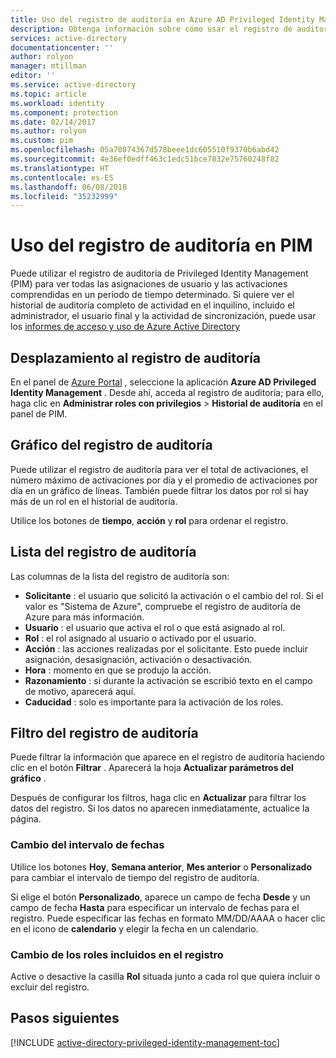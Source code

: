 ```yaml
---
title: Uso del registro de auditoría en Azure AD Privileged Identity Management | Microsoft Docs
description: Obtenga información sobre cómo usar el registro de auditoría en la extensión de Privileged Identity Management de Azure.
services: active-directory
documentationcenter: ''
author: rolyon
manager: mtillman
editor: ''
ms.service: active-directory
ms.topic: article
ms.workload: identity
ms.component: protection
ms.date: 02/14/2017
ms.author: rolyon
ms.custom: pim
ms.openlocfilehash: 05a70874367d578beee1dc605510f9370b6abd42
ms.sourcegitcommit: 4e36ef0edff463c1edc51bce7832e75760248f82
ms.translationtype: HT
ms.contentlocale: es-ES
ms.lasthandoff: 06/08/2018
ms.locfileid: "35232999"
---
```

# <a name="using-the-audit-log-in-pim"></a>Uso del registro de auditoría en PIM
Puede utilizar el registro de auditoría de Privileged Identity Management (PIM) para ver todas las asignaciones de usuario y las activaciones comprendidas en un período de tiempo determinado. Si quiere ver el historial de auditoría completo de actividad en el inquilino, incluido el administrador, el usuario final y la actividad de sincronización, puede usar los [informes de acceso y uso de Azure Active Directory](active-directory-view-access-usage-reports.md)

## <a name="navigate-to-the-audit-log"></a>Desplazamiento al registro de auditoría
En el panel de [Azure Portal](https://portal.azure.com) , seleccione la aplicación **Azure AD Privileged Identity Management** . Desde ahí, acceda al registro de auditoría; para ello, haga clic en **Administrar roles con privilegios** > **Historial de auditoría** en el panel de PIM.

## <a name="the-audit-log-graph"></a>Gráfico del registro de auditoría
Puede utilizar el registro de auditoría para ver el total de activaciones, el número máximo de activaciones por día y el promedio de activaciones por día en un gráfico de líneas.  También puede filtrar los datos por rol si hay más de un rol en el historial de auditoría.

Utilice los botones de **tiempo**, **acción** y **rol** para ordenar el registro.

## <a name="the-audit-log-list"></a>Lista del registro de auditoría
Las columnas de la lista del registro de auditoría son:

* **Solicitante** : el usuario que solicitó la activación o el cambio del rol.  Si el valor es "Sistema de Azure", compruebe el registro de auditoría de Azure para más información.
* **Usuario** : el usuario que activa el rol o que está asignado al rol.
* **Rol** : el rol asignado al usuario o activado por el usuario.
* **Acción** : las acciones realizadas por el solicitante. Esto puede incluir asignación, desasignación, activación o desactivación.
* **Hora** : momento en que se produjo la acción.
* **Razonamiento** : si durante la activación se escribió texto en el campo de motivo, aparecerá aquí.
* **Caducidad** : solo es importante para la activación de los roles.

## <a name="filter-the-audit-log"></a>Filtro del registro de auditoría
Puede filtrar la información que aparece en el registro de auditoría haciendo clic en el botón **Filtrar** .  Aparecerá la hoja **Actualizar parámetros del gráfico** .

Después de configurar los filtros, haga clic en **Actualizar** para filtrar los datos del registro.  Si los datos no aparecen inmediatamente, actualice la página.

### <a name="change-the-date-range"></a>Cambio del intervalo de fechas
Utilice los botones **Hoy**, **Semana anterior**, **Mes anterior** o **Personalizado** para cambiar el intervalo de tiempo del registro de auditoría.

Si elige el botón **Personalizado**, aparece un campo de fecha **Desde** y un campo de fecha **Hasta** para especificar un intervalo de fechas para el registro.  Puede especificar las fechas en formato MM/DD/AAAA o hacer clic en el icono de **calendario** y elegir la fecha en un calendario.

### <a name="change-the-roles-included-in-the-log"></a>Cambio de los roles incluidos en el registro
Active o desactive la casilla **Rol** situada junto a cada rol que quiera incluir o excluir del registro.

<!--Every topic should have next steps and links to the next logical set of content to keep the customer engaged-->
## <a name="next-steps"></a>Pasos siguientes
[!INCLUDE [active-directory-privileged-identity-management-toc](../../includes/active-directory-privileged-identity-management-toc.md)]

